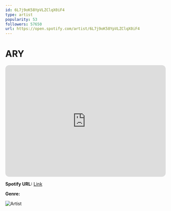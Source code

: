 ```yaml
---
id: 6L7j9oK58YpVLZClqX0iF4
type: artist
popularity: 53
followers: 57650
url: https://open.spotify.com/artist/6L7j9oK58YpVLZClqX0iF4
---
```

# ARY

<iframe style="border-radius:12px" src="https://open.spotify.com/embed/artist/6L7j9oK58YpVLZClqX0iF4" width="100%" height="352" frameBorder="0" allowfullscreen="" allow="autoplay; clipboard-write; encrypted-media; fullscreen; picture-in-picture" loading="lazy"></iframe>

**Spotify URL:** [Link](https://open.spotify.com/artist/6L7j9oK58YpVLZClqX0iF4)

**Genre:** 

![Artist](https://i.scdn.co/image/ab6761610000e5eb62df8ec46dff626ea2e13e1a)
